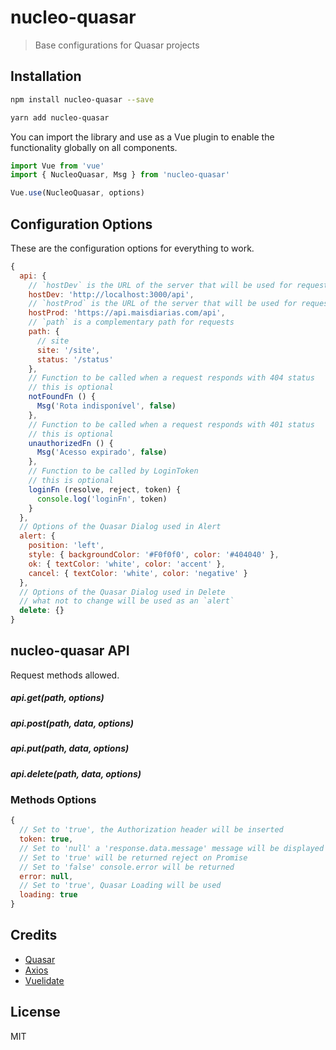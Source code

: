 # nucleo-quasar

> Base configurations for Quasar projects

## Installation

```bash
npm install nucleo-quasar --save
```

```bash
yarn add nucleo-quasar
```

You can import the library and use as a Vue plugin to enable the functionality globally on all components.

```javascript
import Vue from 'vue'
import { NucleoQuasar, Msg } from 'nucleo-quasar'

Vue.use(NucleoQuasar, options)
```

## Configuration Options

These are the configuration options for everything to work.

```javascript
{
  api: {
    // `hostDev` is the URL of the server that will be used for requests in development mode
    hostDev: 'http://localhost:3000/api',
    // `hostProd` is the URL of the server that will be used for requests in production mode
    hostProd: 'https://api.maisdiarias.com/api',
    // `path` is a complementary path for requests
    path: {
      // site
      site: '/site',
      status: '/status'
    },
    // Function to be called when a request responds with 404 status
    // this is optional
    notFoundFn () {
      Msg('Rota indisponível', false)
    },
    // Function to be called when a request responds with 401 status
    // this is optional
    unauthorizedFn () {
      Msg('Acesso expirado', false)
    },
    // Function to be called by LoginToken
    // this is optional
    loginFn (resolve, reject, token) {
      console.log('loginFn', token)
    }
  },
  // Options of the Quasar Dialog used in Alert
  alert: {
    position: 'left',
    style: { backgroundColor: '#F0f0f0', color: '#404040' },
    ok: { textColor: 'white', color: 'accent' },
    cancel: { textColor: 'white', color: 'negative' }
  },
  // Options of the Quasar Dialog used in Delete
  // what not to change will be used as an `alert`
  delete: {}
}
```

## nucleo-quasar API

Request methods allowed.

##### api.get(path, options)
##### api.post(path, data, options)
##### api.put(path, data, options)
##### api.delete(path, data, options)

### Methods Options

```javascript
{
  // Set to 'true', the Authorization header will be inserted
  token: true,
  // Set to 'null' a 'response.data.message' message will be displayed using Msg
  // Set to 'true' will be returned reject on Promise
  // Set to 'false' console.error will be returned
  error: null,
  // Set to 'true', Quasar Loading will be used
  loading: true
}
```

## Credits

- [Quasar](https://quasar.dev)
- [Axios](https://github.com/axios/axios)
- [Vuelidate](https://vuelidate.js.org)

## License

MIT
